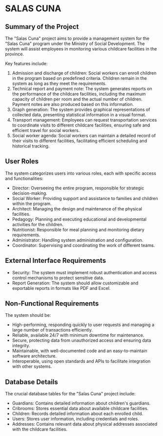# SALAS CUNA

## Summary of the Project
The "Salas Cuna" project aims to provide a management system for the "Salas Cuna" program under the Ministry of Social Development. The system will assist employees in monitoring various childcare facilities in the province.

Key features include:
1. Admission and discharge of children: Social workers can enroll children in the program based on predefined criteria. Children remain in the system as long as they meet the requirements.
2. Technical report and payment note: The system generates reports on the performance of the childcare facilities, including the maximum capacity of children per room and the actual number of children. Payment notes are also produced based on this information.
3. Graph generation: The system provides graphical representations of collected data, presenting statistical information in a visual format.
4. Transport management: Employees can request transportation services to coordinate visits to different childcare facilities, ensuring safe and efficient travel for social workers.
5. Social worker agenda: Social workers can maintain a detailed record of their visits to different facilities, facilitating efficient scheduling and historical tracking.

## User Roles
The system categorizes users into various roles, each with specific access and functionalities:
- Director: Overseeing the entire program, responsible for strategic decision-making.
- Social Worker: Providing support and assistance to families and children within the program.
- Architect: Managing the design and maintenance of the physical facilities.
- Pedagogy: Planning and executing educational and developmental activities for the children.
- Nutritionist: Responsible for meal planning and monitoring dietary requirements.
- Administrator: Handling system administration and configuration.
- Coordinator: Supervising and coordinating the work of different teams.

## External Interface Requirements
- Security: The system must implement robust authentication and access control mechanisms to protect sensitive data.
- Report Generation: The system should allow customizable and exportable reports in formats like PDF and Excel.

## Non-Functional Requirements
The system should be:
- High-performing, responding quickly to user requests and managing a large number of transactions efficiently.
- Reliable, available 24/7 with minimum downtime for maintenance.
- Secure, protecting data from unauthorized access and ensuring data integrity.
- Maintainable, with well-documented code and an easy-to-maintain software architecture.
- Interoperable, using open standards and APIs to facilitate integration with other systems.

## Database Details
The crucial database tables for the "Salas Cuna" project include:
- Guardians: Contains detailed information about children's guardians.
- Cribrooms: Stores essential data about available childcare facilities.
- Children: Records detailed information about each enrolled child.
- Users: Stores user information, including credentials and roles.
- Addresses: Contains relevant data about physical addresses associated with the childcare facilities.
